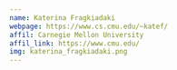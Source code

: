 ```yaml
---
name: Katerina Fragkiadaki
webpage: https://www.cs.cmu.edu/~katef/
affil: Carnegie Mellon University
affil_link: https://www.cmu.edu/
img: katerina_fragkiadaki.png
---
```

